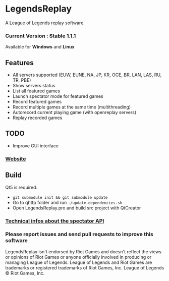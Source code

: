 # LegendsReplay
A League of Legends replay software.

### Current Version : Stable 1.1.1

Available for **Windows** and **Linux**

## Features

- All servers supported (EUW, EUNE, NA, JP, KR, OCE, BR, LAN, LAS, RU, TR, PBE)
- Show servers status
- List all featured games
- Launch spectator mode for featured games
- Record featured games
- Record multiple games at the same time (multithreading)
- Autorecord current playing game (with openreplay servers)
- Replay recorded games

## TODO

- Improve GUI interface

### [Website](http://aztorius.github.io/legendsreplay)

## Build

Qt5 is required.

- ``` git submodule init && git submodule update ```
- Go to qhttp folder and run ``` ./update-dependencies.sh ```
- Open LegendsReplay.pro and build src project with QtCreator

### [Technical infos about the spectator API](https://gist.github.com/Aztorius/e428be6515b19fd24823754b72038e1b)

### Please report issues and send pull requests to improve this software

LegendsReplay isn't endorsed by Riot Games and doesn't reflect the views or opinions of Riot Games or anyone officially involved in producing or managing League of Legends. League of Legends and Riot Games are trademarks or registered trademarks of Riot Games, Inc. League of Legends © Riot Games, Inc.
